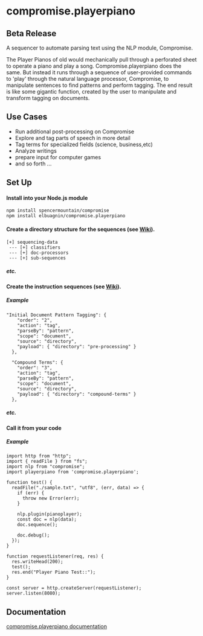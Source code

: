 # compromise.playerpiano

## Beta Release

A sequencer to automate parsing text using the NLP module, Compromise.

The Player Pianos of old would mechanically pull through a perforated sheet
to operate a piano and play a song. Compromise.playerpiano does the same. But
instead it runs through a sequence of user-provided commands to 'play' through the
natural language processor, Compromise, to manipulate sentences to find patterns
and perform tagging. The end result is like some gigantic function, created by
the user to manipulate and transform tagging on documents.

## Use Cases

- Run additional post-processing on Compromise
- Explore and tag parts of speech in more detail
- Tag terms for specialized fields (science, business,etc)
- Analyze writings
- prepare input for computer games
- and so forth ...

## Set Up

#### Install into your Node.js module

```
npm install spencermountain/compromise
npm install elbuagnin/compromise.playerpiano
```

#### Create a directory structure for the sequences (see [Wiki](https://github.com/elbuagnin/compromise.playerpiano/wiki)).
```
[+] sequencing-data
 --- [+] classifiers
 --- [+] doc-processors
 --- [+] sub-sequences
```
##### etc.

#### Create the instruction sequences (see [Wiki](https://github.com/elbuagnin/compromise.playerpiano/wiki)).
##### Example
```
"Initial Document Pattern Tagging": {
    "order": "2",
    "action": "tag",
    "parseBy": "pattern",
    "scope": "document",
    "source": "directory",
    "payload": { "directory": "pre-processing" }
  },

  "Compound Terms": {
    "order": "3",
    "action": "tag",
    "parseBy": "pattern",
    "scope": "document",
    "source": "directory",
    "payload": { "directory": "compound-terms" }
  },
  ```
##### etc.
#### Call it from your code

##### Example

```
import http from "http";
import { readFile } from "fs";
import nlp from "compromise";
import playerpiano from 'compromise.playerpiano';

function test() {
  readFile("./sample.txt", "utf8", (err, data) => {
    if (err) {
      throw new Error(err);
    }

    nlp.plugin(pianoplayer);
    const doc = nlp(data);
    doc.sequence();

    doc.debug();
  });
}

function requestListener(req, res) {
  res.writeHead(200);
  test();
  res.end("Player Piano Test::");
}

const server = http.createServer(requestListener);
server.listen(8080);

```

## Documentation

[compromise.playerpiano documentation](https://github.com/elbuagnin/compromise.playerpiano/wiki)

